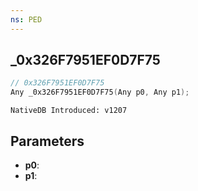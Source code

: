 ```yaml
---
ns: PED
---
```

## _0x326F7951EF0D7F75

```c
// 0x326F7951EF0D7F75
Any _0x326F7951EF0D7F75(Any p0, Any p1);
```

```
NativeDB Introduced: v1207
```

## Parameters
* **p0**:
* **p1**:
